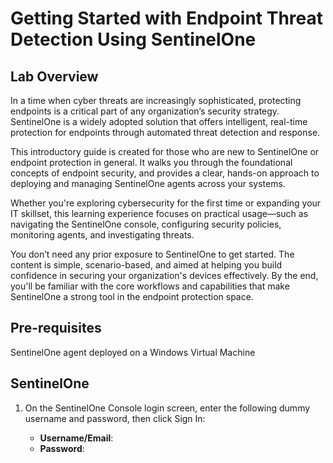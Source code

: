 # Getting Started with Endpoint Threat Detection Using SentinelOne

## Lab Overview
In a time when cyber threats are increasingly sophisticated, protecting endpoints is a critical part of any organization’s security strategy. SentinelOne is a widely adopted solution that offers intelligent, real-time protection for endpoints through automated threat detection and response.

This introductory guide is created for those who are new to SentinelOne or endpoint protection in general. It walks you through the foundational concepts of endpoint security, and provides a clear, hands-on approach to deploying and managing SentinelOne agents across your systems.

Whether you're exploring cybersecurity for the first time or expanding your IT skillset, this learning experience focuses on practical usage—such as navigating the SentinelOne console, configuring security policies, monitoring agents, and investigating threats.

You don’t need any prior exposure to SentinelOne to get started. The content is simple, scenario-based, and aimed at helping you build confidence in securing your organization's devices effectively. By the end, you'll be familiar with the core workflows and capabilities that make SentinelOne a strong tool in the endpoint protection space.

## Pre-requisites
SentinelOne agent deployed on a Windows Virtual Machine

## SentinelOne 

1. On the SentinelOne Console login screen, enter the following dummy username and password, then click Sign In:

    * **Username/Email**:  <inject key="AzureAdUserEmail"></inject> 
   * **Password**:  <inject key="AzureAdUserPassword"></inject>
